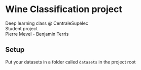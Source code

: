 # Wine Classification project

Deep learning class @ CentraleSupélec  
Student project  
Pierre Mevel - Benjamin Terris

## Setup

Put your datasets in a folder called `datasets` in the project root

